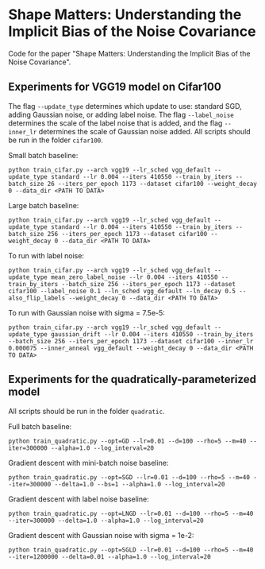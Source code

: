 # Shape Matters: Understanding the Implicit Bias of the Noise Covariance

Code for the paper "Shape Matters: Understanding the Implicit Bias of the Noise Covariance".

## Experiments for VGG19 model on Cifar100
The flag ``--update_type`` determines which update to use: standard SGD, adding Gaussian noise, or adding label noise. The flag ``--label_noise`` determines the scale of the label noise that is added, and the flag ``--inner_lr`` determines the scale of Gaussian noise added. All scripts should be run in the folder `cifar100`.

Small batch baseline:

`python train_cifar.py --arch vgg19 --lr_sched vgg_default --update_type standard --lr 0.004 --iters 410550 --train_by_iters --batch_size 26 --iters_per_epoch 1173 --dataset cifar100 --weight_decay 0 --data_dir <PATH TO DATA>`

Large batch baseline:

`python train_cifar.py --arch vgg19 --lr_sched vgg_default --update_type standard --lr 0.004 --iters 410550 --train_by_iters --batch_size 256 --iters_per_epoch 1173 --dataset cifar100 --weight_decay 0 --data_dir <PATH TO DATA>`

To run with label noise:

`python train_cifar.py --arch vgg19 --lr_sched vgg_default --update_type mean_zero_label_noise --lr 0.004 --iters 410550 --train_by_iters --batch_size 256 --iters_per_epoch 1173 --dataset cifar100 --label_noise 0.1 --ln_sched vgg_default --ln_decay 0.5 --also_flip_labels --weight_decay 0 --data_dir <PATH TO DATA>`

To run with Gaussian noise with sigma = 7.5e-5:

`python train_cifar.py --arch vgg19 --lr_sched vgg_default --update_type gaussian_drift --lr 0.004 --iters 410550 --train_by_iters --batch_size 256 --iters_per_epoch 1173 --dataset cifar100 --inner_lr 0.000075 --inner_anneal vgg_default --weight_decay 0 --data_dir <PATH TO DATA>`


## Experiments for the quadratically-parameterized model

All scripts should be run in the folder `quadratic`.

Full batch baseline:

`python train_quadratic.py --opt=GD --lr=0.01 --d=100 --rho=5 --m=40 --iter=300000 --alpha=1.0 --log_interval=20`

Gradient descent with mini-batch noise baseline:

`python train_quadratic.py --opt=SGD --lr=0.01 --d=100 --rho=5 --m=40 --iter=300000 --delta=1.0 --bs=1 --alpha=1.0 --log_interval=20`

Gradient descent with label noise baseline:

`python train_quadratic.py --opt=LNGD --lr=0.01 --d=100 --rho=5 --m=40 --iter=300000 --delta=1.0 --alpha=1.0 --log_interval=20`

Gradient descent with Gaussian noise with sigma = 1e-2:

`python train_quadratic.py --opt=SGLD --lr=0.01 --d=100 --rho=5 --m=40 --iter=1200000 --delta=0.01 --alpha=1.0 --log_interval=20`

